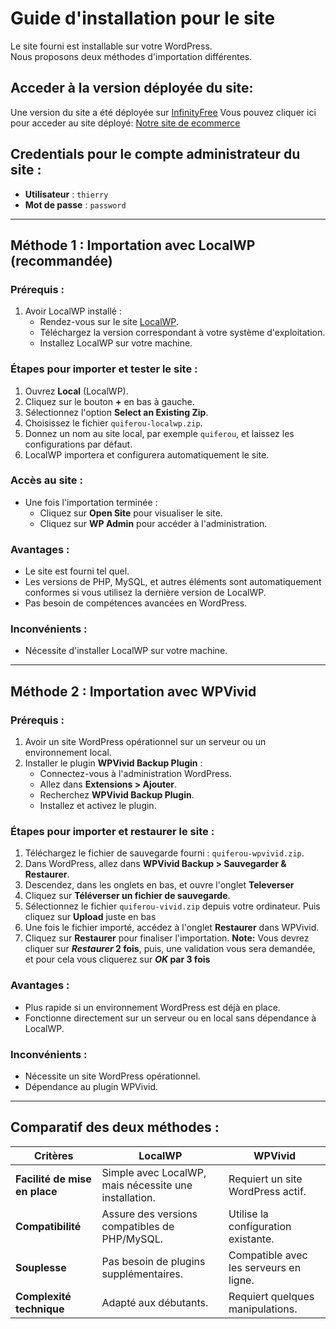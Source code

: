 
# Guide d'installation pour le site

Le site fourni est installable sur votre WordPress.  
Nous proposons deux méthodes d'importation différentes.

## Acceder à la version déployée du site:
Une version du site a été déployée sur [InfinityFree](https://www.infinityfree.com/)
Vous pouvez cliquer ici pour acceder au site déployé: [Notre site de ecommerce](https://bacho-design.42web.io/wordpress/)

## Credentials pour le compte administrateur du site :
- **Utilisateur** : `thierry`  
- **Mot de passe** : `password`  

---

## Méthode 1 : Importation avec LocalWP (recommandée)

### Prérequis :
1. Avoir LocalWP installé :  
   - Rendez-vous sur le site [LocalWP](https://localwp.com/).  
   - Téléchargez la version correspondant à votre système d'exploitation.  
   - Installez LocalWP sur votre machine.

### Étapes pour importer et tester le site :
1. Ouvrez **Local** (LocalWP).  
2. Cliquez sur le bouton **+** en bas à gauche.  
3. Sélectionnez l'option **Select an Existing Zip**.  
4. Choisissez le fichier `quiferou-localwp.zip`.  
5. Donnez un nom au site local, par exemple `quiferou`, et laissez les configurations par défaut.  
6. LocalWP importera et configurera automatiquement le site.  

### Accès au site :
- Une fois l'importation terminée :  
  - Cliquez sur **Open Site** pour visualiser le site.  
  - Cliquez sur **WP Admin** pour accéder à l'administration.  

### Avantages :
- Le site est fourni tel quel.  
- Les versions de PHP, MySQL, et autres éléments sont automatiquement conformes si vous utilisez la dernière version de LocalWP.  
- Pas besoin de compétences avancées en WordPress.  

### Inconvénients :
- Nécessite d'installer LocalWP sur votre machine.  

---

## Méthode 2 : Importation avec WPVivid

### Prérequis :
1. Avoir un site WordPress opérationnel sur un serveur ou un environnement local.  
2. Installer le plugin **WPVivid Backup Plugin** :
   - Connectez-vous à l'administration WordPress.  
   - Allez dans **Extensions > Ajouter**.  
   - Recherchez **WPVivid Backup Plugin**.  
   - Installez et activez le plugin.

### Étapes pour importer et restaurer le site :
1. Téléchargez le fichier de sauvegarde fourni : `quiferou-wpvivid.zip`.  
2. Dans WordPress, allez dans **WPVivid Backup > Sauvegarder & Restaurer**.  
3. Descendez, dans les onglets en bas, et ouvre l'onglet **Televerser**
4. Cliquez sur **Téléverser un fichier de sauvegarde**.  
5. Sélectionnez le fichier `quiferou-vivid.zip` depuis votre ordinateur.  Puis cliquez sur **Upload** juste en bas
6. Une fois le fichier importé, accédez à l'onglet **Restaurer** dans WPVivid.  
7. Cliquez sur **Restaurer** pour finaliser l'importation.
**Note:** Vous devrez cliquer sur ***Restaurer* 2 fois**, puis, une validation vous sera demandée, et pour cela vous cliquerez sur **_OK_ par 3 fois**  


### Avantages :
- Plus rapide si un environnement WordPress est déjà en place.  
- Fonctionne directement sur un serveur ou en local sans dépendance à LocalWP.  

### Inconvénients :
- Nécessite un site WordPress opérationnel.  
- Dépendance au plugin WPVivid.  

---

## Comparatif des deux méthodes :

| **Critères**               | **LocalWP**                       | **WPVivid**                        |
|----------------------------|-----------------------------------|------------------------------------|
| **Facilité de mise en place** | Simple avec LocalWP, mais nécessite une installation. | Requiert un site WordPress actif.  |
| **Compatibilité**           | Assure des versions compatibles de PHP/MySQL. | Utilise la configuration existante. |
| **Souplesse**               | Pas besoin de plugins supplémentaires. | Compatible avec les serveurs en ligne. |
| **Complexité technique**    | Adapté aux débutants.            | Requiert quelques manipulations. |

 
